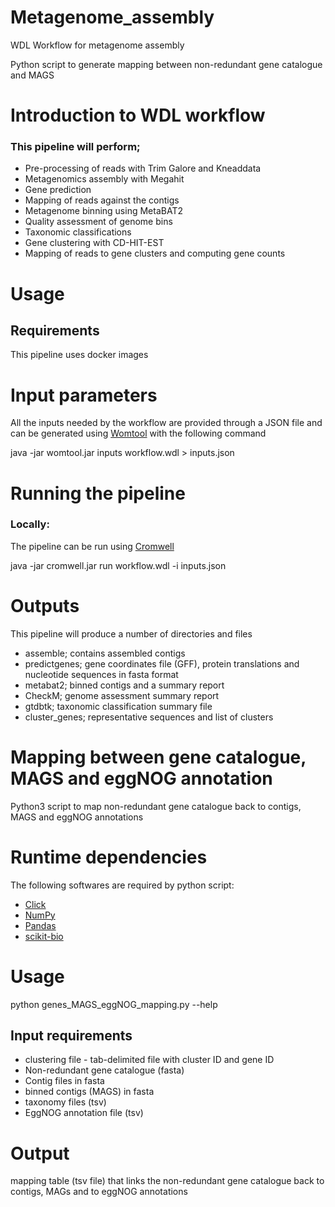 # Metagenome_assembly
WDL Workflow for metagenome assembly

Python script to generate mapping between non-redundant gene catalogue and MAGS

# Introduction to WDL workflow
### This pipeline will perform;
* Pre-processing of reads with Trim Galore and Kneaddata
* Metagenomics assembly with Megahit
* Gene prediction
* Mapping of reads against the contigs 
* Metagenome binning using MetaBAT2 
* Quality assessment of genome bins
* Taxonomic classifications
* Gene clustering with CD-HIT-EST
* Mapping of reads to gene clusters and computing gene counts

# Usage 
## Requirements

This pipeline uses docker images

# Input parameters 
All the inputs needed by the workflow are provided through a JSON file and can be generated using [Womtool](https://cromwell.readthedocs.io/en/stable/WOMtool/) with the following command  

java -jar womtool.jar inputs workflow.wdl > inputs.json

# Running the pipeline
### Locally:
The pipeline can be run using [Cromwell](https://cromwell.readthedocs.io/en/stable/)

java -jar cromwell.jar run workflow.wdl -i inputs.json 


# Outputs
This pipeline will produce a number of directories and files
* assemble; contains assembled contigs
* predictgenes; gene coordinates file (GFF), protein translations and nucleotide sequences in fasta format
* metabat2; binned contigs and a summary report
* CheckM; genome assessment summary report
* gtdbtk; taxonomic classification summary file
* cluster_genes; representative sequences and list of clusters


# Mapping between gene catalogue, MAGS and eggNOG annotation
Python3 script to map non-redundant gene catalogue back to contigs, MAGS and eggNOG annotations 

# Runtime dependencies
The following softwares are required by python script:
* [Click](https://palletsprojects.com/p/click/)
* [NumPy](https://numpy.org/)
* [Pandas](https://pandas.pydata.org/)
* [scikit-bio](http://scikit-bio.org/)

# Usage
python genes_MAGS_eggNOG_mapping.py --help

## Input requirements
* clustering file - tab-delimited file with cluster ID and gene ID
* Non-redundant gene catalogue (fasta)
* Contig files in fasta
* binned contigs (MAGS) in fasta
* taxonomy files (tsv)
* EggNOG annotation file (tsv)

# Output
mapping table (tsv file) that links the non-redundant gene catalogue back to contigs, MAGs and to eggNOG annotations

